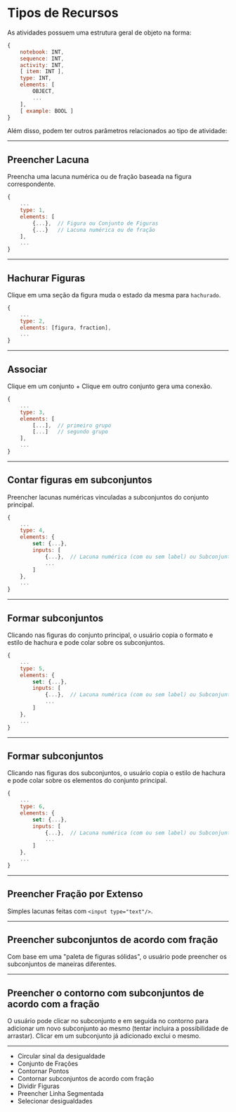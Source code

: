 # Tipos de Recursos

As atividades possuem uma estrutura geral de objeto na forma:

```js
{
    notebook: INT,
    sequence: INT,
    activity: INT,
    [ item: INT ],
    type: INT,
    elements: [
        OBJECT,
        ...
    ],
    [ example: BOOL ]
}
```

Além disso, podem ter outros parâmetros relacionados ao tipo de atividade:

---

## Preencher Lacuna

Preencha uma lacuna numérica ou de fração baseada na figura correspondente.

```js
{
    ...
    type: 1,
    elements: [
        {...},  // Figura ou Conjunto de Figuras
        {...}   // Lacuna numérica ou de fração
    ],
    ...
}
```

---

## Hachurar Figuras

Clique em uma seção da figura muda o estado da mesma para ```hachurado```.

```js
{
    ...
    type: 2,
    elements: [figura, fraction],
    ...
}
```

---

## Associar

Clique em um conjunto + Clique em outro conjunto gera uma conexão.

```js
{
    ...
    type: 3,
    elements: [
        [...],  // primeiro grupo
        [...]   // segundo grupo
    ],
    ...
}
```

---

## Contar figuras em subconjuntos

Preencher lacunas numéricas vinculadas a subconjuntos do conjunto principal.

```js
{
    ...
    type: 4,
    elements: {
        set: {...},
        inputs: [
            {...},  // Lacuna numérica (com ou sem label) ou Subconjunto.
            ...
        ]
    },
    ...
}
```

---

## Formar subconjuntos

Clicando nas figuras do conjunto principal, o usuário copia o formato e estilo de hachura e pode colar sobre os subconjuntos.

```js
{
    ...
    type: 5,
    elements: {
        set: {...},
        inputs: [
            {...},  // Lacuna numérica (com ou sem label) ou Subconjunto.
            ...
        ]
    },
    ...
}
```

---

## Formar subconjuntos

Clicando nas figuras dos subconjuntos, o usuário copia o estilo de hachura e pode colar sobre os elementos do conjunto principal.

```js
{
    ...
    type: 6,
    elements: {
        set: {...},
        inputs: [
            {...},  // Lacuna numérica (com ou sem label) ou Subconjunto.
            ...
        ]
    },
    ...
}
```

---

## Preencher Fração por Extenso

Simples lacunas feitas com `<input type="text"/>`.

---

## Preencher subconjuntos de acordo com fração

Com base em uma "paleta de figuras sólidas", o usuário pode preencher os subconjuntos de maneiras diferentes.

---

## Preencher o contorno com subconjuntos de acordo com a fração

O usuário pode clicar no subconjunto e em seguida no contorno para adicionar um novo subconjunto ao mesmo (tentar incluira a possibilidade de arrastar). Clicar em um subconjunto já adicionado exclui o mesmo.

---

- Circular sinal da desigualdade
- Conjunto de Frações
- Contornar Pontos
- Contornar subconjuntos de acordo com fração
- Dividir Figuras
- Preencher Linha Segmentada
- Selecionar desigualdades